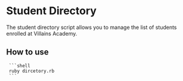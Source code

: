   # Student Directory #

   The student directory script allows you to manage the list of students enrolled at Villains Academy.

  ## How to use ##

     ```shell
     ruby dircetory.rb
     ```
